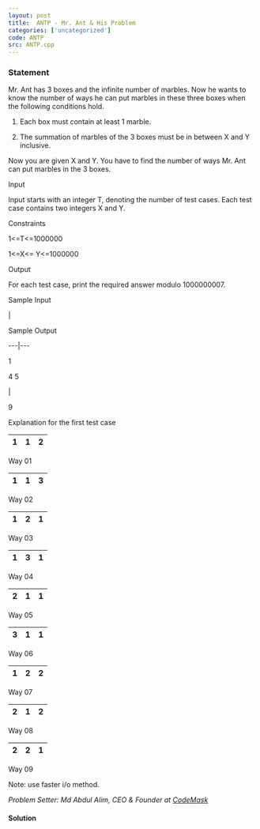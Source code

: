 ```yaml
---
layout: post
title:  ANTP - Mr. Ant & His Problem
categories: ['uncategorized']
code: ANTP
src: ANTP.cpp
---
```


### **Statement**

Mr. Ant has 3 boxes and the infinite number of marbles. Now he wants to
know the number of ways he can put marbles in these three boxes when the
following conditions hold.

1) Each box must contain at least 1 marble.

2) The summation of marbles of the 3 boxes must be in between X and Y
inclusive.

Now you are given X and Y. You have to find the number of ways Mr. Ant can put
marbles in the 3 boxes.

Input

Input starts with an integer T, denoting the number of test cases. Each test
case contains two integers X and Y.

Constraints

1<=T<=1000000

1<=X<= Y<=1000000

Output

For each test case, print the required answer modulo 1000000007.

Sample Input

|

Sample Output  
  
---|---  
  
1

4 5

|

9  
  
Explanation for the first test case

  


1 | 1 | 2  
---|---|---  
  
Way 01

1 | 1 | 3  
---|---|---  
  
Way 02

1 | 2 | 1  
---|---|---  
  
Way 03

1 | 3 | 1  
---|---|---  
  
Way 04

2 | 1 | 1  
---|---|---  
  
Way 05

3 | 1 | 1  
---|---|---  
  
Way 06

1 | 2 | 2  
---|---|---  
  
Way 07

2 | 1 | 2  
---|---|---  
  
Way 08

2 | 2 | 1  
---|---|---  
  
Way 09

Note: use faster i/o method.

_Problem Setter: Md Abdul Alim, CEO & Founder at
[CodeMask](https://www.facebook.com/codemaskcp)_



#### **Solution**



